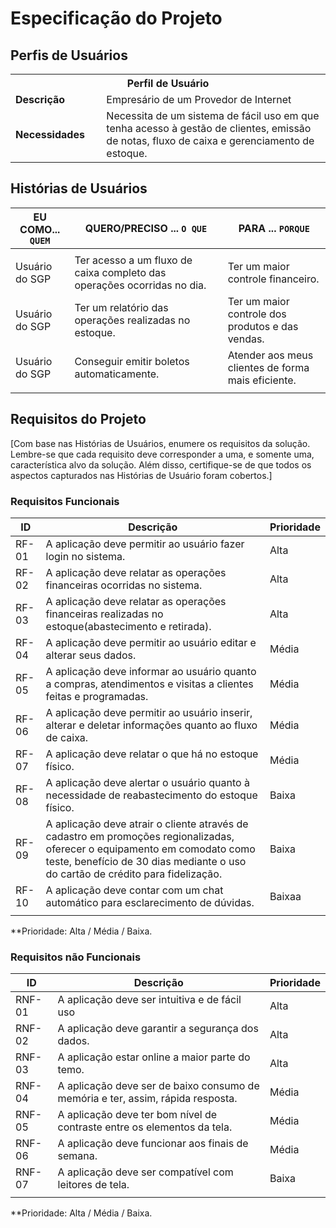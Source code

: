 # Especificação do Projeto

## Perfis de Usuários

<table>
<tbody>
<tr align=center>
<th colspan="2">Perfil de Usuário </th>
</tr>
<tr>
<td width="150px"><b>Descrição</b></td>
<td width="600px">Empresário de um Provedor de Internet</td>
</tr>
<tr>
<td><b>Necessidades</b></td>
<td>Necessita de um sistema de fácil uso em que tenha acesso à gestão
de clientes, emissão de notas, fluxo de caixa e gerenciamento de
estoque.</td>
</tr>
</tbody>
</table>


## Histórias de Usuários

|EU COMO... `QUEM`   | QUERO/PRECISO ... `O QUE` |PARA ... `PORQUE`                 |
|--------------------|---------------------------|----------------------------------|
|                    |                           |                                  |
| Usuário do SGP | Ter acesso a um fluxo de caixa completo das operações ocorridas no dia. | Ter um maior controle financeiro. |
| Usuário do SGP | Ter um relatório das operações realizadas no estoque. | Ter um maior controle dos produtos e das vendas. |
| Usuário do SGP | Conseguir emitir boletos automaticamente. | Atender aos meus clientes de forma mais eficiente. |
|                    |                           |                                  |

## Requisitos do Projeto

[Com base nas Histórias de Usuários, enumere os requisitos da solução. Lembre-se que cada requisito deve corresponder a uma, e somente uma, característica alvo da solução. Além disso, certifique-se de que todos os aspectos capturados nas Histórias de Usuário foram cobertos.]

### Requisitos Funcionais

|ID    | Descrição                | Prioridade |
|-------|---------------------------------|----|
| RF-01 | A aplicação deve permitir ao usuário fazer login no sistema. | Alta | 
| RF-02 | A aplicação deve relatar as operações financeiras ocorridas no sistema. | Alta | 
| RF-03 | A aplicação deve relatar as operações financeiras realizadas no estoque(abastecimento e retirada). | Alta | 
| RF-04 | A aplicação deve permitir ao usuário editar e alterar seus dados. | Média | 
| RF-05 | A aplicação deve informar ao usuário quanto a compras, atendimentos e visitas a clientes feitas e programadas. | Média | 
| RF-06 | A aplicação deve permitir ao usuário inserir, alterar e deletar informações quanto ao fluxo de caixa. | Média | 
| RF-07 | A aplicação deve relatar o que há no estoque físico. | Média | 
| RF-08 | A aplicação deve alertar o usuário quanto à necessidade de reabastecimento do estoque físico. | Baixa | 
| RF-09 | A aplicação deve atrair o cliente através de cadastro em promoções regionalizadas, oferecer o equipamento em comodato como teste, benefício de 30 dias mediante o uso do cartão de crédito para fidelização. | Baixa | 
| RF-10 | A aplicação deve contar com um chat automático para esclarecimento de dúvidas. | Baixaa | 
| | | |

**Prioridade: Alta / Média / Baixa. 

### Requisitos não Funcionais

|ID      | Descrição               |Prioridade |
|--------|-------------------------|----|
| RNF-01 | A aplicação deve ser intuitiva e de fácil uso | Alta | 
| RNF-02 | A aplicação deve garantir a segurança dos dados. | Alta | 
| RNF-03 | A aplicação estar online a maior parte do temo. | Alta |
| RNF-04 | A aplicação deve ser de baixo consumo de memória e ter, assim, rápida resposta. | Média | 
| RNF-05 | A aplicação deve ter bom nível de contraste entre os elementos da tela. | Média | 
| RNF-06 | A aplicação deve funcionar aos finais de semana. | Média | 
| RNF-07 | A aplicação deve ser compatível com leitores de tela. | Baixa | 
| | | | 

**Prioridade: Alta / Média / Baixa. 

